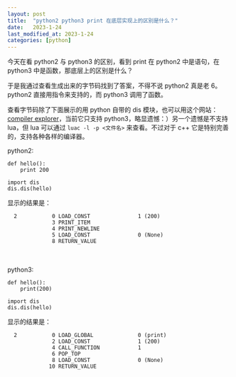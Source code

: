 ```yaml
---
layout: post
title:  "python2 python3 print 在底层实现上的区别是什么？"
date:   2023-1-24
last_modified_at: 2023-1-24
categories: [python]
---
```


今天在看 python2 与 python3 的区别，看到 print 在 python2 中是语句，在 python3 中是函数，那底层上的区别是什么？

于是我通过查看生成出来的字节码找到了答案，不得不说 python2 真是老 6。
python2 直接用指令来支持的，而 python3 调用了函数。

查看字节码除了下面展示的用 python 自带的 dis 模块，也可以用这个网站：[compiler explorer](https://gcc.godbolt.org/)，当前它只支持 python3，略显遗憾：）另一个遗憾是不支持 lua，但 lua 可以通过 `luac -l -p <文件名>` 来查看。不过对于 c++ 它是特别完善的，支持各种各样的编译器。


python2:

```
def hello():
    print 200

import dis
dis.dis(hello)
```
显示的结果是：
```
  2           0 LOAD_CONST               1 (200)
              3 PRINT_ITEM
              4 PRINT_NEWLINE
              5 LOAD_CONST               0 (None)
              8 RETURN_VALUE
```
<br>
<br>
python3:

```
def hello():
    print(200)

import dis
dis.dis(hello)
```
显示的结果是：
```
  2           0 LOAD_GLOBAL              0 (print)
              2 LOAD_CONST               1 (200)
              4 CALL_FUNCTION            1
              6 POP_TOP
              8 LOAD_CONST               0 (None)
             10 RETURN_VALUE
```
